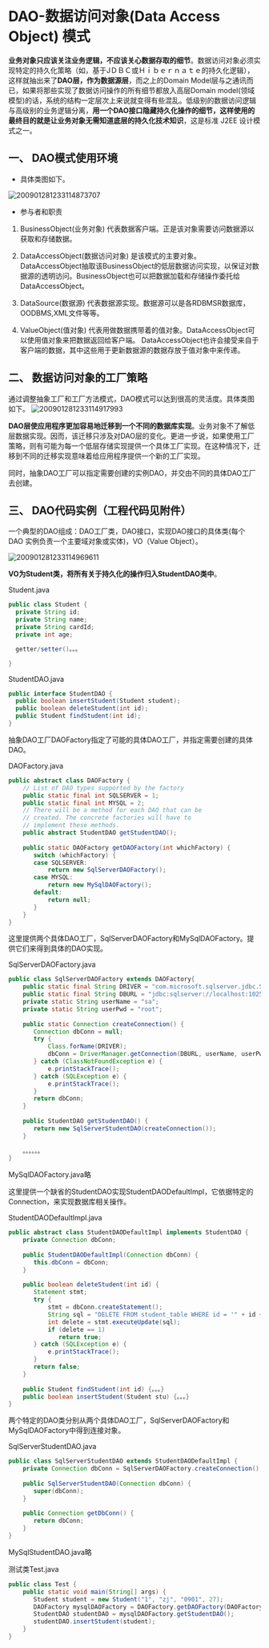 # DAO-数据访问对象(Data Access Object) 模式


**业务对象只应该关注业务逻辑，不应该关心数据存取的细节**。数据访问对象必须实现特定的持久化策略（如，基于JＤＢＣ或Ｈｉｂｅｒｎａｔｅ的持久化逻辑）， 这样就抽出来了**DAO层，作为数据源层**，而之上的Domain Model层与之通讯而已，如果将那些实现了数据访问操作的所有细节都放入高层Domain model(领域模型)的话，系统的结构一定层次上来说就变得有些混乱。低级别的数据访问逻辑与高级别的业务逻辑分离，**用一个DAO接口隐藏持久化操作的细节，这样使用的最终目的就是让业务对象无需知道底层的持久化技术知识**，这是标准 J2EE 设计模式之一。

## 一、 DAO模式使用环境

- 具体类图如下。

![200901281233114873707]($resource/200901281233114873707.jpg)

- 参与者和职责

1)    BusinessObject(业务对象)
代表数据客户端。正是该对象需要访问数据源以获取和存储数据。

2)  DataAccessObject(数据访问对象)
是该模式的主要对象。DataAccessObject抽取该BusinessObject的低层数据访问实现，以保证对数据源的透明访问。BusinessObject也可以把数据加载和存储操作委托给DataAccessObject。

3)    DataSource(数据源)
代表数据源实现。数据源可以是各RDBMSR数据库，OODBMS,XML文件等等。

4)   ValueObject(值对象)
代表用做数据携带着的值对象。DataAccessObject可以使用值对象来把数据返回给客户端。
DataAccessObject也许会接受来自于客户端的数据，其中这些用于更新数据源的数据存放于值对象中来传递。

## 二、 数据访问对象的工厂策略

通过调整抽象工厂和工厂方法模式，DAO模式可以达到很高的灵活度。具体类图如下。
![200901281233114917993]($resource/200901281233114917993.jpg)

**DAO层使应用程序更加容易地迁移到一个不同的数据库实现**。业务对象不了解低层数据实现。因而，该迁移只涉及对DAO层的变化。更进一步说，如果使用工厂策略，则有可能为每一个低层存储实现提供一个具体工厂实现。在这种情况下，迁移到不同的迁移实现意味着给应用程序提供一个新的工厂实现。

同时，抽象DAO工厂可以指定需要创建的实例DAO，并交由不同的具体DAO工厂去创建。

## 三、 DAO代码实例（工程代码见附件）

一个典型的DAO组成：DAO工厂类，DAO接口，实现DAO接口的具体类(每个 DAO 实例负责一个主要域对象或实体)，VO（Value Object）。

![200901281233114969611]($resource/200901281233114969611.jpg)

**VO为Student类，将所有关于持久化的操作归入StudentDAO类中**。

Student.java
```java
public class Student {
  private String id;
  private String name;
  private String cardId;
  private int age;

  getter/setter()。。。

}
```

StudentDAO.java
```java
public interface StudentDAO {
  public boolean insertStudent(Student student);
  public boolean deleteStudent(int id);
  public Student findStudent(int id);
}
```

抽象DAO工厂DAOFactory指定了可能的具体DAO工厂，并指定需要创建的具体DAO。

DAOFactory.java
```java
public abstract class DAOFactory {
    // List of DAO types supported by the factory
    public static final int SQLSERVER = 1;
    public static final int MYSQL = 2;
    // There will be a method for each DAO that can be
    // created. The concrete factories will have to
    // implement these methods.
    public abstract StudentDAO getStudentDAO();
 
    public static DAOFactory getDAOFactory(int whichFactory) {
       switch (whichFactory) {
       case SQLSERVER:
           return new SqlServerDAOFactory();
       case MYSQL:
           return new MySqlDAOFactory();
       default:
           return null;
       }
    }
}
```

这里提供两个具体DAO工厂，SqlServerDAOFactory和MySqlDAOFactory。提供它们来得到具体的DAO实现。

SqlServerDAOFactory.java

```java
public class SqlServerDAOFactory extends DAOFactory{
    public static final String DRIVER = "com.microsoft.sqlserver.jdbc.SQLServerDriver";
    public static final String DBURL = "jdbc:sqlserver://localhost:1025; DatabaseName=tmp";
    private static String userName = "sa";
    private static String userPwd = "root";
 
    public static Connection createConnection() {
       Connection dbConn = null;
       try {
           Class.forName(DRIVER);
           dbConn = DriverManager.getConnection(DBURL, userName, userPwd);
       } catch (ClassNotFoundException e) {
           e.printStackTrace();
       } catch (SQLException e) {
           e.printStackTrace();
       }
       return dbConn;
    }
 
    public StudentDAO getStudentDAO() {
       return new SqlServerStudentDAO(createConnection());
    }
 
    。。。。。。
}
```

MySqlDAOFactory.java略

这里提供一个缺省的StudentDAO实现StudentDAODefaultImpl，它依据特定的Connection，来实现数据库相关操作。

StudentDAODefaultImpl.java
```java
public abstract class StudentDAODefaultImpl implements StudentDAO {
    private Connection dbConn;
 
    public StudentDAODefaultImpl(Connection dbConn) {
       this.dbConn = dbConn;
    }
 
    public boolean deleteStudent(int id) {
       Statement stmt;
       try {
           stmt = dbConn.createStatement();
           String sql = "DELETE FROM student_table WHERE id = '" + id + "'";
           int delete = stmt.executeUpdate(sql);
           if (delete == 1)
              return true;
       } catch (SQLException e) {
           e.printStackTrace();
       }
       return false;
    }
 
    public Student findStudent(int id) {。。。}
    public boolean insertStudent(Student stu) {。。。}
}
```
两个特定的DAO类分别从两个具体DAO工厂，SqlServerDAOFactory和MySqlDAOFactory中得到连接对象。

SqlServerStudentDAO.java
```java
public class SqlServerStudentDAO extends StudentDAODefaultImpl {
    private Connection dbConn = SqlServerDAOFactory.createConnection();
   
    public SqlServerStudentDAO(Connection dbConn) {
       super(dbConn);
    }
 
    public Connection getDbConn() {
       return dbConn;
    }
}
```

MySqlStudentDAO.java略

测试类Test.java
```java
public class Test {
    public static void main(String[] args) {
       Student student = new Student("1", "zj", "0901", 27);
       DAOFactory mysqlDAOFactory = DAOFactory.getDAOFactory(DAOFactory.MYSQL);
       StudentDAO studentDAO = mysqlDAOFactory.getStudentDAO();
       studentDAO.insertStudent(student);
    }
}
```
